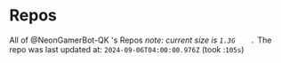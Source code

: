 
# Repos
All of @NeonGamerBot-QK 's Repos
*note: current size is `1.3G	.`*
The repo was last updated at: `2024-09-06T04:00:00.976Z` (took :`105s`)
